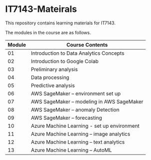# IT7143-Mateirals
This repository contains learning materials for IT7143.  
 
The modules in the course are as follows.

|Module | Course Contents |
|---|---|
|01 | Introduction to Data Analytics Concepts |
|02 | Introduction to Google Colab	|
|03 | Preliminary analysis |
|04 | Data processing	|
|05 | Predictive analysis	|
|06 | AWS SageMaker – environment set up|	
|07 | AWS SageMaker – modeling in AWS SageMaker	|
|08	| AWS SageMaker – anomaly Detection|	 	
|09	| AWS SageMaker – forecasting 	|
|10	| Azure Machine Learning - set up environment|
|11	| Azure Machine Learning – image analytics |
|12	| Azure Machine Learning – text analytics |
|13 | Azure Machine Learning – AutoML |
 

